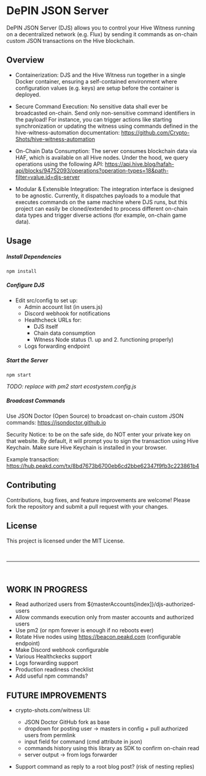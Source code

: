 # DePIN JSON Server

DePIN JSON Server (DJS) allows you to control your Hive Witness running on a decentralized network (e.g. Flux) by sending it commands as on-chain custom JSON transactions on the Hive blockchain.

## Overview

- Containerization:
DJS and the Hive Witness run together in a single Docker container, ensuring a self-contained environment where configuration values (e.g. keys) are setup before the container is deployed.

- Secure Command Execution:
No sensitive data shall ever be broadcasted on-chain. Send only non-sensitive command identifiers in the payload!
For instance, you can trigger actions like starting synchronization or updating the witness using commands defined in the hive-witness-automation documentation:
https://github.com/Crypto-Shots/hive-witness-automation

- On-Chain Data Consumption:
The server consumes blockchain data via HAF, which is available on all Hive nodes. Under the hood, we query operations using the following API: https://api.hive.blog/hafah-api/blocks/94752093/operations?operation-types=18&path-filter=value.id=djs-server

- Modular & Extensible Integration:
The integration interface is designed to be agnostic. Currently, it dispatches payloads to a module that executes commands on the same machine where DJS runs, but this project can easily be cloned/extended to process different on-chain data types and trigger diverse actions (for example, on-chain game data).

## Usage

##### Install Dependencies

```
npm install
```

##### Configure DJS
  - Edit src/config to set up:
    - Admin account list (in users.js)
    - Discord webhook for notifications
    - Healthcheck URLs for:
        - DJS itself
        - Chain data consumption
        - Witness Node status (1. up and 2. functioning properly)
    - Logs forwarding endpoint

##### Start the Server

```
npm start
```
*TODO: replace with pm2 start ecostystem.config.js*

##### Broadcast Commands

Use JSON Doctor (Open Source) to broadcast on-chain custom JSON commands:
https://jsondoctor.github.io

Security Notice: to be on the safe side, do NOT enter your private key on that website.
By default, it will prompt you to sign the transaction using Hive Keychain. Make sure Hive Keychain is installed in your browser.

Example transaction:
https://hub.peakd.com/tx/8bd7673b6700eb6cd2bbe62347f9fb3c223861b4


## Contributing

Contributions, bug fixes, and feature improvements are welcome! Please fork the repository and submit a pull request with your changes.

## License

This project is licensed under the MIT License.

<br>

-----

<br>

## WORK IN PROGRESS

- Read authorized users from ${masterAccounts[index]}/djs-authorized-users
- Allow commands execution only from master accounts and authorized users
- Use pm2 (or npm forever is enough if no reboots ever)
- Rotate Hive nodes using https://beacon.peakd.com (configurable endpoint)
- Make Discord webhook configurable
- Various Healthckecks support
- Logs forwarding support
- Production readiness checklist
- Add useful npm commands?


## FUTURE IMPROVEMENTS

- crypto-shots.com/witness UI:
    - JSON Doctor GitHub fork as base
    - dropdown for posting user -> masters in config + pull authorized users from permlink
    - input field for command (cmd attribute in json)
    - commands history using this library as SDK to confirm on-chain read
    - server output -> from logs forwarder

- Support command as reply to a root blog post? (risk of nesting replies)
